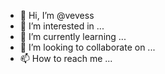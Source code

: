 - 👋 Hi, I’m @vevess
- 👀 I’m interested in ...
- 🌱 I’m currently learning ...
- 💞️ I’m looking to collaborate on ...
- 📫 How to reach me ...

<!---
vevess/vevess is a ✨ special ✨ repository because its `README.md` (this file) appears on your GitHub profile.
You can click the Preview link to take a look at your changes.
--->
